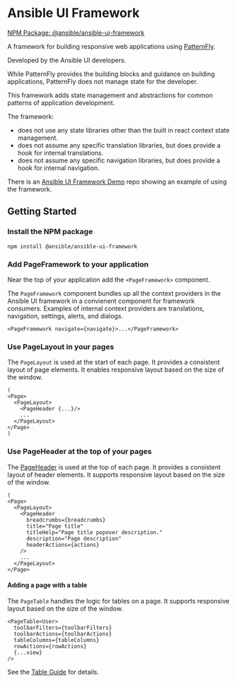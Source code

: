 # Ansible UI Framework

[NPM Package: @ansible/ansible-ui-framework](https://www.npmjs.com/package/@ansible/ansible-ui-framework)

A framework for building responsive web applications using [PatternFly](https://www.patternfly.org).

Developed by the Ansible UI developers.

While PatternFly provides the building blocks and guidance on building applications,
PatternFly does not manage state for the developer.

This framework adds state management and abstractions for common patterns of application development.

The framework:

- does not use any state libraries other than the built in react context state management.
- does not assume any specific translation libraries, but does provide a hook for internal translations.
- does not assume any specific navigation libraries, but does provide a hook for internal navigation.

There is an [Ansible UI Framework Demo](https://github.com/jamestalton/ansible-ui-framework-demo) repo showing an example of using the framework.

## Getting Started

### Install the NPM package

```
npm install @ansible/ansible-ui-framework
```

### Add PageFramework to your application

Near the top of your application add the `<PageFramework>` component.

The `PageFramework` component bundles up all the context providers in the Ansible UI framework in a convienent component for framework consumers. Examples of internal context providers are translations, navigation, settings, alerts, and dialogs.

```tsx
<PageFramework navigate={navigate}>...</PageFramework>
```

### Use PageLayout in your pages

The `PageLayout` is used at the start of each page. It provides a consistent layout of page elements. It enables responsive layout based on the size of the window.

```tsx
(
<Page>
  <PageLayout>
    <PageHeader {...}/>
    ...
  </PageLayout>
</Page>
)
```

### Use PageHeader at the top of your pages

The [PageHeader](https://github.com/ansible/ansible-ui/blob/main/framework/PageHeader.tsx) is used at the top of each page. It provides a consistent layout of header elements. It supports responsive layout based on the size of the window.

```tsx
(
<Page>
  <PageLayout>
    <PageHeader
      breadcrumbs={breadcrumbs}
      title="Page title"
      titleHelp="Page title popover description."
      description="Page description"
      headerActions={actions}
    />
    ...
  </PageLayout>
</Page>
```

#### Adding a page with a table

The `PageTable` handles the logic for tables on a page. It supports responsive layout based on the size of the window.

```tsx
<PageTable<User>
  toolbarFilters={toolbarFilters}
  toolbarActions={toolbarActions}
  tableColumns={tableColumns}
  rowActions={rowActions}
  {...view}
/>
```

See the [Table Guide](https://github.com/ansible/ansible-ui/blob/main/framework/docs/tables.md) for details.
